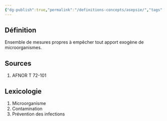 ```yaml
---
{"dg-publish":true,"permalink":"/definitions-concepts/asepsie/","tags":["définition"],"noteIcon":"2"}
---
```


## Définition
Ensemble de mesures propres à empêcher tout apport exogène de microorganismes.

## Sources
1. AFNOR T 72-101

## Lexicologie 
1. Microorganisme 
2. Contamination 
3. Prévention des infections 